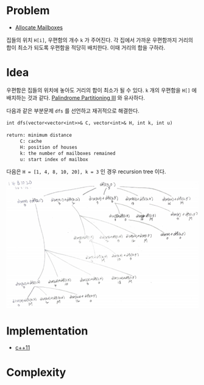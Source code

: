 # Problem

* [Allocate Mailboxes](https://leetcode.com/problems/allocate-mailboxes/)

집들의 위치 `H[i]`, 우편함의 개수 `k` 가 주어진다. 각 집에서 가까운
우편함까지 거리의 합이 최소가 되도록 우편함을 적당히 배치한다. 이때
거리의 합을 구하라.

# Idea

우편함은 집들의 위치에 놓아도 거리의 합이 최소가 될 수 있다.
`k` 개의 우편함을 `H[]` 에 배치하는 것과 같다.
[Palindrome Partitioning III](https://github.com/iamslash/learntocode/blob/master/leetcode2/PalindromePartitioningIII/README.md) 와 유사하다.

다음과 같은 부분문제 `dfs` 를 선언하고 재귀적으로 해결한다.

```
int dfs(vector<vector<int>>& C, vector<int>& H, int k, int u)

return: minimum distance
     C: cache
     H: position of houses
     k: the number of mailboxes remained
     u: start index of mailbox
```

다음은 `H = [1, 4, 8, 10, 20], k = 3` 인 경우 recursion tree 이다.

![](recursiontree.png)

# Implementation

* [c++11](a.cpp)

# Complexity

```
```
